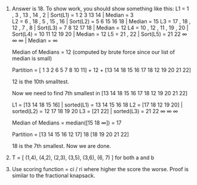 1. Answer is 18. To show work, you should show something like this:
    L1 = 1 , 3 , 13 , 14 , 2    | Sort(L1) = 1 2 3 13 14    | Median = 3  
    L2 = 6 , 18 , 5 , 15 , 16   | Sort(L2) = 5 6 15 16 18   | Median = 15
    L3 = 17 , 18 , 12 , 7 , 8   | Sort(L3) = 7 8 12 17 18   | Median = 12
    L4 = 10 , 12 , 11 , 19 , 20 | Sort(L4) = 10 11 12 19 20 | Median = 12
    L5 = 21 , 22                | Sort(L5) = 21 22 ∞ ∞ ∞    | Median = ∞
    
    Median of Medians = 12  (computed by brute force since our list of median is small)
    
    Partition = [ 1 3 2 6 5 7 8 10 11] + 12 + [13 14 18 15 16 17 18 12 19 20 21 22]
    
    12 is the 10th smalltest.
    
    Now we need to find 7th smallest in [13 14 18 15 16 17 18 12 19 20 21 22]
    
    L1 = [13 14 18 15 16] | sorted(L1) = 13 14 15 16 18
    L2 = [17 18 12 19 20] | sorted(L2) = 12 17 18 19 20
    L3 = [21 22]          | sorted(L3) = 21 22 ∞  ∞  ∞
    
    Median of Medians = median([15 18 ∞]) = 17
    
    Partition = [13 14 15 16 12 17] 18 [18 19 20 21 22]
    
    18 is the 7th smallest. Now we are done.

2. T = [ (1,4), (4,2), (2,3), (3,5), (3,6), (6, 7) ] for both a and b

3. Use scoring function = ci / ri where higher the score the worse. Proof is similar to the fractional knapsack.
